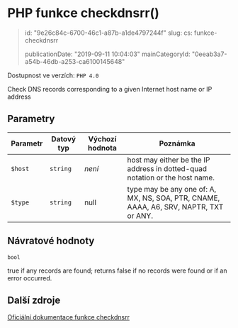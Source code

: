 PHP funkce checkdnsrr()
=======================

> id: "9e26c84c-6700-46c1-a87b-a1de4797244f"
> slug:
> 	cs: funkce-checkdnsrr
>
> publicationDate: "2019-09-11 10:04:03"
> mainCategoryId: "0eeab3a7-a54b-46db-a253-ca6100145648"

Dostupnost ve verzích: `PHP 4.0`

Check DNS records corresponding to a given Internet host name or IP address


Parametry
--------------

| Parametr | Datový typ | Výchozí hodnota | Poznámka |
|-----|-----|-----|-----|
| `$host` | `string` | *není* | host may either be the IP address in dotted-quad notation or the host name. |
| `$type` | `string` | null | type may be any one of: A, MX, NS, SOA, PTR, CNAME, AAAA, A6, SRV, NAPTR, TXT or ANY. |


Návratové hodnoty
----------------

`bool`

true if any records are found; returns false if no records
were found or if an error occurred.

Další zdroje
------------

[Oficiální dokumentace funkce checkdnsrr](https://www.php.net/manual/en/function.checkdnsrr.php)
